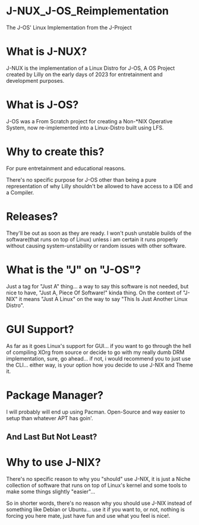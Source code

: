 # J-NUX_J-OS_Reimplementation
The J-OS' Linux Implementation from the J-Project

# What is J-NUX?
J-NUX is the implementation of a Linux Distro for J-OS, A OS Project created by Lilly on the early days of 2023 for entretainment and development purposes.

# What is J-OS?
J-OS was a From Scratch project for creating a Non-*NIX Operative System, now re-implemented into a Linux-Distro built using LFS.

# Why to create this?
For pure entretainment and educational reasons.

There's no specific purpose for J-OS other than being a pure representation of why Lilly shouldn't be allowed to have access to a IDE and a Compiler.

# Releases?
They'll be out as soon as they are ready.
I won't push unstable builds of the software(that runs on top of Linux) unless i am certain it runs properly without causing system-unstability or random issues with other software.

# What is the "J" on "J-OS"?

Just a tag for "Just A" thing... a way to say this software is not needed, but nice to have, "Just A, Piece Of Software!" kinda thing.
On the context of "J-NIX" it means "Just A Linux" on the way to say "This Is Just Another Linux Distro".

# GUI Support?
As far as it goes Linux's support for GUI... if you want to go through the hell of compiling XOrg from source or decide to go with my really dumb DRM implementation, sure, go ahead...
if not, i would recommend you to just use the CLI... either way, is your option how you decide to use J-NIX and Theme it.

# Package Manager?
I will probably will end up using Pacman.
Open-Source and way easier to setup than whatever APT has goin'.

## And Last But Not Least?

# Why to use J-NIX?
There's no specific reason to why you "should" use J-NIX, it is just a Niche collection of software that runs on top of Linux's kernel and some tools to make some things slightly "easier"...

So in shorter words, there's no reason why you should use J-NIX instead of something like Debian or Ubuntu... use it if you want to, or not, nothing is forcing you here mate, just have fun and use what you feel is nice!.
